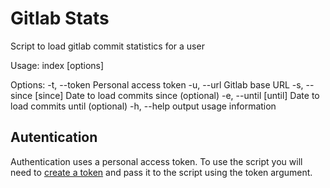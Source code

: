 # Gitlab Stats
Script to load gitlab commit statistics for a user

Usage: index [options]

Options:
  -t, --token <token>  Personal access token
  -u, --url <url>      Gitlab base URL
  -s, --since [since]  Date to load commits since (optional)
  -e, --until [until]  Date to load commits until (optional)
  -h, --help           output usage information


## Autentication
Authentication uses a personal access token. To use the script you will need to [create a token](https://docs.gitlab.com/ce/user/profile/personal_access_tokens.html) and pass it to the script using the token argument.
